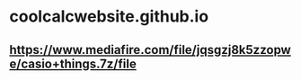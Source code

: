 # coolcalcwebsite.github.io

## https://www.mediafire.com/file/jqsgzj8k5zzopwe/casio+things.7z/file

